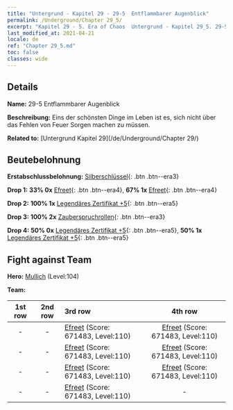 ```yaml
---
title: "Untergrund - Kapitel 29 - 29-5  Entflammbarer Augenblick"
permalink: /Underground/Chapter 29_5/
excerpt: "Kapitel 29 - 5. Era of Chaos  Untergrund - Kapitel 29_5. 29-5  Entflammbarer Augenblick"
last_modified_at: 2021-04-21
locale: de
ref: "Chapter 29_5.md"
toc: false
classes: wide
---
```


## Details

 **Name:** 29-5  Entflammbarer Augenblick

 **Beschreibung:**       Eins der schönsten Dinge im Leben ist es, sich nicht über das Fehlen von Feuer Sorgen machen zu müssen.

 **Related to:** [Untergrund Kapitel 29](/de/Underground/Chapter 29/)

## Beutebelohnung

 **Erstabschlussbelohnung:** [Silberschlüssel](/de/Items/con_693/){: .btn .btn--era3}

 **Drop 1:** **33% 0x** [Efreet](/de/Items/unt_231/){: .btn .btn--era4}, **67% 1x** [Efreet](/de/Items/unt_231/){: .btn .btn--era4}

 **Drop 2:** **100% 1x** [Legendäres Zertifikat +5](/de/Items/mat_102/){: .btn .btn--era5}

 **Drop 3:** **100% 2x** [Zauberspruchrollen](/de/Items/con_694/){: .btn .btn--era3}

 **Drop 4:** **50% 0x** [Legendäres Zertifikat +5](/de/Items/mat_102/){: .btn .btn--era5}, **50% 1x** [Legendäres Zertifikat +5](/de/Items/mat_102/){: .btn .btn--era5}


## Fight against Team
 **Hero:** [Mullich](/de/heroes/Mullich/) (Level:104)

 **Team:**


  | 1st row | 2nd row | 3rd row | 4th row |
  |:----:|:----:|:----|:----:|
  | - | - | [Efreet](/de/units/Efreeti/) (Score: 671483, Level:110)  | [Efreet](/de/units/Efreeti/) (Score: 671483, Level:110)  |
  | - | - | [Efreet](/de/units/Efreeti/) (Score: 671483, Level:110)  | [Efreet](/de/units/Efreeti/) (Score: 671483, Level:110)  |
  | - | - | [Efreet](/de/units/Efreeti/) (Score: 671483, Level:110)  | [Efreet](/de/units/Efreeti/) (Score: 671483, Level:110)  |
  | - | - | [Efreet](/de/units/Efreeti/) (Score: 671483, Level:110)  | - |


